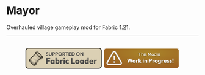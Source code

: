 # Mayor

Overhauled village gameplay mod for Fabric 1.21.

---

<div style="text-align: center;">
<br>
<a href="https://fabricmc.net/"><img
    src="external/badges/supported_on_fabric_loader.png"
    alt="Supported on Fabric"
    width="200"
></a>
<a href="https://github.com/fabricated-atelier/mayor/issues"><img
    src="external/badges/work_in_progress.png"
    alt="Work in Progress"
    width="200"
></a>
</div>
